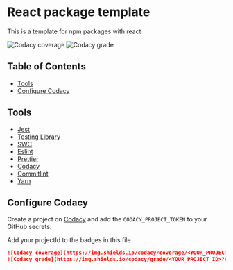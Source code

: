 # React package template

This is a template for npm packages with react

![Codacy coverage](https://img.shields.io/codacy/coverage/a22d58431d614c798ac08fd5414b419e?style=for-the-badge)
![Codacy grade](https://img.shields.io/codacy/grade/a22d58431d614c798ac08fd5414b419e?style=for-the-badge)

## Table of Contents

<!-- toc -->

- [Tools](#tools)
- [Configure Codacy](#configure-codacy)

<!-- tocstop -->

## Tools

- [Jest](https://jestjs.io)
- [Testing Library](https://testing-library.com/)
- [SWC](https://swc.rs/)
- [Eslint](https://eslint.org/)
- [Prettier](https://prettier.io/)
- [Codacy](https://www.codacy.com/)
- [Commitlint](https://commitlint.js.org/)
- [Yarn](https://yarnpkg.com/)

## Configure Codacy

Create a project on [Codacy](https://www.codacy.com/) and add the `CODACY_PROJECT_TOKEN` to your
GitHub secrets.

Add your projectId to the badges in this file

```md
![Codacy coverage](https://img.shields.io/codacy/coverage/<YOUR_PROJECT_ID>?style=for-the-badge)
![Codacy grade](https://img.shields.io/codacy/grade/<YOUR_PROJECT_ID>?style=for-the-badge)
```
